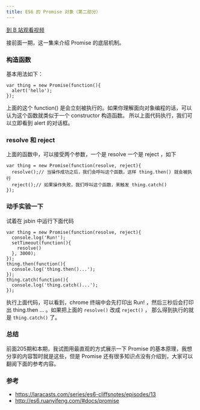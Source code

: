 ```yaml
---
title: ES6 的 Promise 对象（第二部分）
---
```


[到 B 站观看视频](https://www.bilibili.com/video/BV1vV411k7hM/)

接前面一期，这一集来介绍 Promise 的底层机制。

### 构造函数

基本用法如下：

```
var thing = new Promise(function(){
  alert('hello');
});
```

上面的这个 function() 是会立刻被执行的。如果你理解面向对象编程的话，可以认为这个函数就类似于一个 constructor 构造函数。
所以上面代码执行，我们可以立即看到 alert 的对话框。



### resolve 和 reject

上面的函数中，可以接受两个参数，一个是 resolve 一个是 reject ，如下

```
var thing = new Promise(function(resolve, reject){
  resolve();// 当操作成功之后，我们会呼叫这个函数，这样 thing.then() 就会被执行
  reject();// 如果操作失败，我们呼叫这个函数，来触发 thing.catch()
});
```

### 动手实验一下

试着在 jsbin 中运行下面代码

```
var thing = new Promise(function(resolve, reject){
  console.log('Run!');
  setTimeout(function(){
    resolve()
  }, 3000);
});
thing.then(function(){
  console.log('thing.then()...');
});
thing.catch(function(){
  console.log('thing.catch()...');  
});
```

执行上面代码，可以看到，chrome 终端中会先打印出 Run! ，然后三秒后会打印出 thing.then ... 。如果把上面的 `resolve()` 改成 `reject()` ，
那么得到执行的就是 `thing.catch()` 了。


### 总结

前面205期和本期，我试图用最直观的方式展示一下 Promise 的基本原理，我想分享的内容暂时就是这些，但是 Promise 还有很多知识点没有介绍到，大家可以翻阅下面的参考内容。

### 参考

- https://laracasts.com/series/es6-cliffsnotes/episodes/13
- http://es6.ruanyifeng.com/#docs/promise
